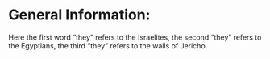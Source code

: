 # General Information:

Here the first word “they” refers to the Israelites, the second “they” refers to the Egyptians, the third “they” refers to the walls of Jericho.